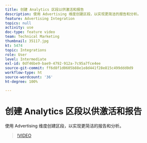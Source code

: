 ```yaml
---
title: 创建 Analytics 区段以供激活和报告
description: 使用 Advertising 维度创建区段，以实现更简洁的报告和分析。
feature: Advertising Integration
topics: null
activity: use
doc-type: feature video
team: Technical Marketing
thumbnail: 35117.jpg
kt: 5474
topic: Integrations
role: User
level: Intermediate
exl-id: 0df46be9-bae9-4792-912a-7c95a7fce4ee
source-git-commit: ff6d8f1d0605b88e1e8d441f28e815c499ddd0d9
workflow-type: ht
source-wordcount: '36'
ht-degree: 100%

---
```


# 创建 Analytics 区段以供激活和报告

使用 Advertising 维度创建区段，以实现更简洁的报告和分析。

>[!VIDEO](https://video.tv.adobe.com/v/35117/?quality=12&learn=on)
